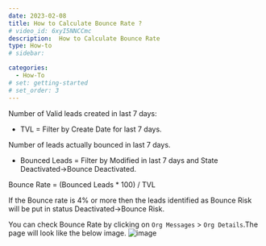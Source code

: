 ```yaml
---
date: 2023-02-08
title: How to Calculate Bounce Rate ?
# video_id: 6xyI5NNCCmc
description:  How to Calculate Bounce Rate
type: How-to
# sidebar:

categories:
  - How-To
# set: getting-started
# set_order: 3
---
```

Number of Valid leads created in last 7 days:
- TVL = Filter by Create Date for last 7 days. 

Number of leads actually bounced in last 7 days.
- Bounced Leads = Filter by Modified in last 7 days and State Deactivated->Bounce Deactivated.

Bounce Rate = (Bounced Leads * 100) / TVL

If the Bounce rate is 4% or more then the leads identified as Bounce Risk will be put in status Deactivated->Bounce Risk.

You can check Bounce Rate by clicking on `Org Messages` > `Org Details`.The page will look like the below image.
![image](../../images/check-bounce-rate.png)
